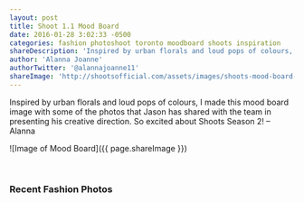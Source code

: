 ```yaml
---
layout: post
title: Shoot 1.1 Mood Board
date: 2016-01-28 3:02:33 -0500
categories: fashion photoshoot toronto moodboard shoots inspiration 
shareDescription: 'Inspired by urban florals and loud pops of colours, I made this mood board image with some of the photos that Jason has shared with the team in presenting his creative direction. So excited about Shoots Season 2! – Alanna'
author: 'Alanna Joanne'
authorTwitter: '@alannajoanne11'
shareImage: 'http://shootsofficial.com/assets/images/shoots-mood-board-floral-colour.jpg'
---
```


Inspired by urban florals and loud pops of colours, I made this mood board image with some of the photos that Jason has shared with the team in presenting his creative direction. So excited about Shoots Season 2! – Alanna

![Image of Mood Board]({{ page.shareImage }})

<!--more-->

<br>

<h3>Recent Fashion Photos</h3>

<style type="text/css"> 
	.flickr_badge_image {
		margin: 0px; display: inline;
	}
	.flickr_badge_image img {
		border: none !important; margin: 2px;
	}
	#flickr_badge_wrapper {
		width: 100%; text-align: left;
	}
</style>

<div id="flickr_badge_wrapper">
	<script type="text/javascript" src="http://www.flickr.com/badge_code.gne?count=25&display=random&size=square&nsid=134797126@N06&raw=1"></script>
</div>
